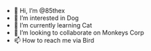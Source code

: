 - 👋 Hi, I’m @85thex
- 👀 I’m interested in Dog
- 🌱 I’m currently learning Cat
- 💞️ I’m looking to collaborate on Monkeys Corp
- 📫 How to reach me via Bird

<!---
85thex/85thex is a ✨ special ✨ repository because its `README.md` (this file) appears on your GitHub profile.
You can click the Preview link to take a look at your changes.
--->
